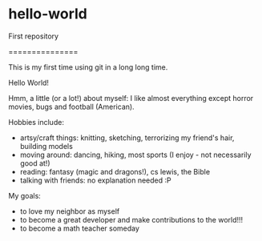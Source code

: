 # hello-world
First repository

===============

This is my first time using git in a long long time.

Hello World!

Hmm, a little (or a lot!) about myself:
I like almost everything except horror movies, bugs and football (American).

Hobbies include:
- artsy/craft things: knitting, sketching, terrorizing my friend's hair, building models
- moving around: dancing, hiking, most sports (I enjoy - not necessarily good at!)
- reading: fantasy (magic and dragons!), cs lewis, the Bible
- talking with friends: no explanation needed :P

My goals:
- to love my neighbor as myself
- to become a great developer and make contributions to the world!!!
- to become a math teacher someday
